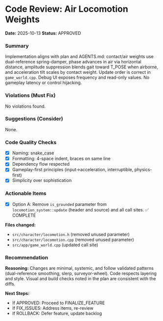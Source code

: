 # Code Review: Air Locomotion Weights

**Date:** 2025-10-13
**Status:** APPROVED

### Summary

Implementation aligns with plan and AGENTS.md: contact/air weights use dual-reference spring-damper, phase advances in air via horizontal distance, amplitude suppression blends gait toward T_POSE when airborne, and acceleration tilt scales by contact weight. Update order is correct in `game_world.cpp`. Debug UI exposes frequency and read-only values. No gameplay latency or control hijacking.

### Violations (Must Fix)

No violations found.

### Suggestions (Consider)

None.

### Code Quality Checks

- [x] Naming: snake_case
- [x] Formatting: 4-space indent, braces on same line
- [x] Dependency flow respected
- [x] Gameplay-first principles (input→acceleration, interruptible, physics-first)
- [x] Simplicity over sophistication

### Actionable Items

- [x] Option A: Remove `is_grounded` parameter from `locomotion_system::update` (header and source) and all call sites. ✅ COMPLETE

**Files changed:**
- `src/character/locomotion.h` (removed unused parameter)
- `src/character/locomotion.cpp` (removed unused parameter)
- `src/app/game_world.cpp` (updated call site)

### Recommendation

**Reasoning:** Changes are minimal, systemic, and follow validated patterns (dual-reference smoothing, slerp, surveyor-wheel). Code respects layering and style. Visual and build checks noted in the plan are consistent with the diffs.

**Next Steps:**
- If APPROVED: Proceed to FINALIZE_FEATURE
- If FIX_ISSUES: Address items, re-review
- If ROLLBACK: Defer feature, update backlog

